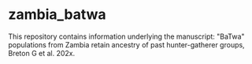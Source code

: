 # zambia_batwa

This repository contains information underlying the manuscript: "BaTwa" populations from Zambia retain ancestry of past hunter-gatherer groups, Breton G et al. 202x.
